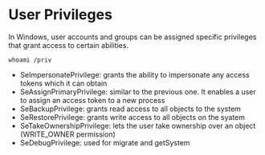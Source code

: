 # User Privileges

In Windows, user accounts and groups can be assigned specific privileges that grant access to certain abilities.

```console
whoami /priv
```

* SeImpersonatePrivilege: grants the ability to impersonate any access tokens which it can obtain
* SeAssignPrimaryPrivilege: similar to the previous one. It enables a user to assign an access token to a new process
* SeBackupPrivilege: grants read access to all objects to the system
* SeRestorePrivilege: grants write access to all objects on the syatem
* SeTakeOwnershipPrivilege: lets the user take ownership over an object (WRITE_OWNER permission)
* SeDebugPrivilege: used for migrate and getSystem